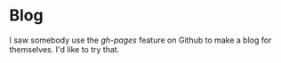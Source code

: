Blog
====

I saw somebody use the *gh-pages* feature on Github to make a blog for themselves.
I'd like to try that.
